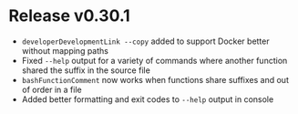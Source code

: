 # Release v0.30.1

- `developerDevelopmentLink --copy` added to support Docker better without mapping paths
- Fixed `--help` output for a variety of commands where another function shared the suffix in the source file
- `bashFunctionComment` now works when functions share suffixes and out of order in a file 
- Added better formatting and exit codes to `--help` output in console
